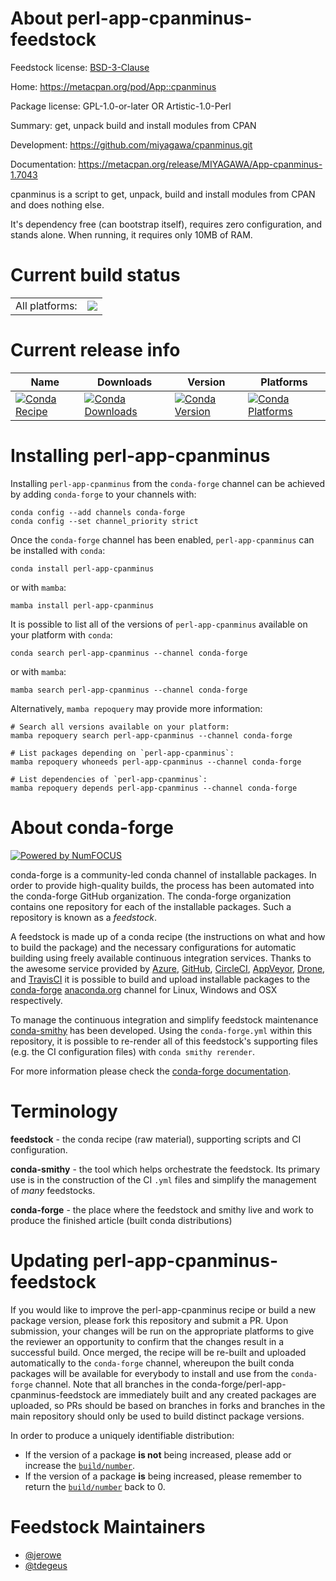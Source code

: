 About perl-app-cpanminus-feedstock
==================================

Feedstock license: [BSD-3-Clause](https://github.com/conda-forge/perl-app-cpanminus-feedstock/blob/main/LICENSE.txt)

Home: https://metacpan.org/pod/App::cpanminus

Package license: GPL-1.0-or-later OR Artistic-1.0-Perl

Summary: get, unpack build and install modules from CPAN

Development: https://github.com/miyagawa/cpanminus.git

Documentation: https://metacpan.org/release/MIYAGAWA/App-cpanminus-1.7043

cpanminus is a script to get, unpack, build and install modules from CPAN
and does nothing else.

It's dependency free (can bootstrap itself), requires zero configuration,
and stands alone. When running, it requires only 10MB of RAM.


Current build status
====================


<table><tr><td>All platforms:</td>
    <td>
      <a href="https://dev.azure.com/conda-forge/feedstock-builds/_build/latest?definitionId=4058&branchName=main">
        <img src="https://dev.azure.com/conda-forge/feedstock-builds/_apis/build/status/perl-app-cpanminus-feedstock?branchName=main">
      </a>
    </td>
  </tr>
</table>

Current release info
====================

| Name | Downloads | Version | Platforms |
| --- | --- | --- | --- |
| [![Conda Recipe](https://img.shields.io/badge/recipe-perl--app--cpanminus-green.svg)](https://anaconda.org/conda-forge/perl-app-cpanminus) | [![Conda Downloads](https://img.shields.io/conda/dn/conda-forge/perl-app-cpanminus.svg)](https://anaconda.org/conda-forge/perl-app-cpanminus) | [![Conda Version](https://img.shields.io/conda/vn/conda-forge/perl-app-cpanminus.svg)](https://anaconda.org/conda-forge/perl-app-cpanminus) | [![Conda Platforms](https://img.shields.io/conda/pn/conda-forge/perl-app-cpanminus.svg)](https://anaconda.org/conda-forge/perl-app-cpanminus) |

Installing perl-app-cpanminus
=============================

Installing `perl-app-cpanminus` from the `conda-forge` channel can be achieved by adding `conda-forge` to your channels with:

```
conda config --add channels conda-forge
conda config --set channel_priority strict
```

Once the `conda-forge` channel has been enabled, `perl-app-cpanminus` can be installed with `conda`:

```
conda install perl-app-cpanminus
```

or with `mamba`:

```
mamba install perl-app-cpanminus
```

It is possible to list all of the versions of `perl-app-cpanminus` available on your platform with `conda`:

```
conda search perl-app-cpanminus --channel conda-forge
```

or with `mamba`:

```
mamba search perl-app-cpanminus --channel conda-forge
```

Alternatively, `mamba repoquery` may provide more information:

```
# Search all versions available on your platform:
mamba repoquery search perl-app-cpanminus --channel conda-forge

# List packages depending on `perl-app-cpanminus`:
mamba repoquery whoneeds perl-app-cpanminus --channel conda-forge

# List dependencies of `perl-app-cpanminus`:
mamba repoquery depends perl-app-cpanminus --channel conda-forge
```


About conda-forge
=================

[![Powered by
NumFOCUS](https://img.shields.io/badge/powered%20by-NumFOCUS-orange.svg?style=flat&colorA=E1523D&colorB=007D8A)](https://numfocus.org)

conda-forge is a community-led conda channel of installable packages.
In order to provide high-quality builds, the process has been automated into the
conda-forge GitHub organization. The conda-forge organization contains one repository
for each of the installable packages. Such a repository is known as a *feedstock*.

A feedstock is made up of a conda recipe (the instructions on what and how to build
the package) and the necessary configurations for automatic building using freely
available continuous integration services. Thanks to the awesome service provided by
[Azure](https://azure.microsoft.com/en-us/services/devops/), [GitHub](https://github.com/),
[CircleCI](https://circleci.com/), [AppVeyor](https://www.appveyor.com/),
[Drone](https://cloud.drone.io/welcome), and [TravisCI](https://travis-ci.com/)
it is possible to build and upload installable packages to the
[conda-forge](https://anaconda.org/conda-forge) [anaconda.org](https://anaconda.org/)
channel for Linux, Windows and OSX respectively.

To manage the continuous integration and simplify feedstock maintenance
[conda-smithy](https://github.com/conda-forge/conda-smithy) has been developed.
Using the ``conda-forge.yml`` within this repository, it is possible to re-render all of
this feedstock's supporting files (e.g. the CI configuration files) with ``conda smithy rerender``.

For more information please check the [conda-forge documentation](https://conda-forge.org/docs/).

Terminology
===========

**feedstock** - the conda recipe (raw material), supporting scripts and CI configuration.

**conda-smithy** - the tool which helps orchestrate the feedstock.
                   Its primary use is in the construction of the CI ``.yml`` files
                   and simplify the management of *many* feedstocks.

**conda-forge** - the place where the feedstock and smithy live and work to
                  produce the finished article (built conda distributions)


Updating perl-app-cpanminus-feedstock
=====================================

If you would like to improve the perl-app-cpanminus recipe or build a new
package version, please fork this repository and submit a PR. Upon submission,
your changes will be run on the appropriate platforms to give the reviewer an
opportunity to confirm that the changes result in a successful build. Once
merged, the recipe will be re-built and uploaded automatically to the
`conda-forge` channel, whereupon the built conda packages will be available for
everybody to install and use from the `conda-forge` channel.
Note that all branches in the conda-forge/perl-app-cpanminus-feedstock are
immediately built and any created packages are uploaded, so PRs should be based
on branches in forks and branches in the main repository should only be used to
build distinct package versions.

In order to produce a uniquely identifiable distribution:
 * If the version of a package **is not** being increased, please add or increase
   the [``build/number``](https://docs.conda.io/projects/conda-build/en/latest/resources/define-metadata.html#build-number-and-string).
 * If the version of a package **is** being increased, please remember to return
   the [``build/number``](https://docs.conda.io/projects/conda-build/en/latest/resources/define-metadata.html#build-number-and-string)
   back to 0.

Feedstock Maintainers
=====================

* [@jerowe](https://github.com/jerowe/)
* [@tdegeus](https://github.com/tdegeus/)

